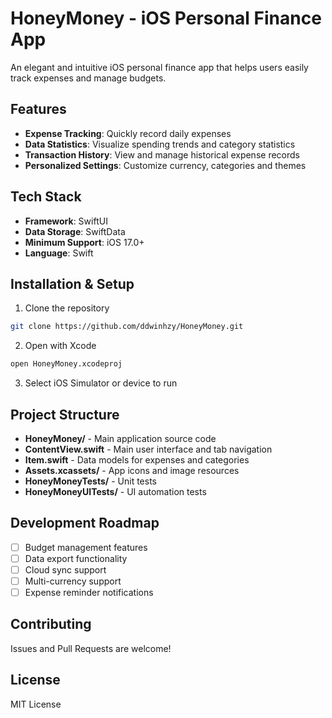 # HoneyMoney - iOS Personal Finance App

An elegant and intuitive iOS personal finance app that helps users easily track expenses and manage budgets.

## Features

- **Expense Tracking**: Quickly record daily expenses
- **Data Statistics**: Visualize spending trends and category statistics  
- **Transaction History**: View and manage historical expense records
- **Personalized Settings**: Customize currency, categories and themes

## Tech Stack

- **Framework**: SwiftUI
- **Data Storage**: SwiftData
- **Minimum Support**: iOS 17.0+
- **Language**: Swift

## Installation & Setup

1. Clone the repository
```bash
git clone https://github.com/ddwinhzy/HoneyMoney.git
```

2. Open with Xcode
```bash
open HoneyMoney.xcodeproj
```

3. Select iOS Simulator or device to run

## Project Structure

- **HoneyMoney/** - Main application source code
- **ContentView.swift** - Main user interface and tab navigation
- **Item.swift** - Data models for expenses and categories
- **Assets.xcassets/** - App icons and image resources
- **HoneyMoneyTests/** - Unit tests
- **HoneyMoneyUITests/** - UI automation tests

## Development Roadmap

- [ ] Budget management features
- [ ] Data export functionality
- [ ] Cloud sync support
- [ ] Multi-currency support
- [ ] Expense reminder notifications

## Contributing

Issues and Pull Requests are welcome!

## License

MIT License